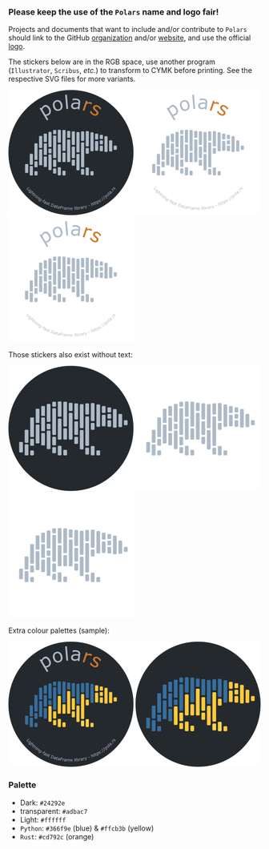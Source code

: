 ### Please keep the use of the `Polars` name and logo fair!

Projects and documents that want to include and/or contribute to `Polars` should link to
the GitHub [organization](https://github.com/pola-rs) and/or [website](https://pola.rs),
and use the official
[logo](https://github.com/carnarez/polars-static/tree/master/logos).

The stickers below are in the RGB space, use another program (`Illustrator`, `Scribus`,
_etc._) to transform to CYMK before printing. See the respective SVG files for more
variants.

![Polars sticker (dark)](/stickers/round-dark-text.png)
![Polars sticker (light)](/stickers/round-light-text.png)
![Polars sticker (transparent)](/stickers/round-transparent-text.png)

Those stickers also exist without text:

![Polars sticker (no text; dark)](/stickers/round-dark.png)
![Polars sticker (no text; light)](/stickers/round-light.png)
![Polars sticker (no text; transparent)](/stickers/round-transparent.png)

Extra colour palettes (sample):

![Polars sticker (Python, dark)](/stickers/round-dark-python-text.png)
![Polars sticker (no text; Python, dark)](/stickers/round-dark-python.png)

### Palette

* Dark: `#24292e`
* transparent: `#adbac7`
* Light: `#ffffff`
* `Python`: `#366f9e` (blue) & `#ffcb3b` (yellow)
* `Rust`: `#cd792c` (orange)
